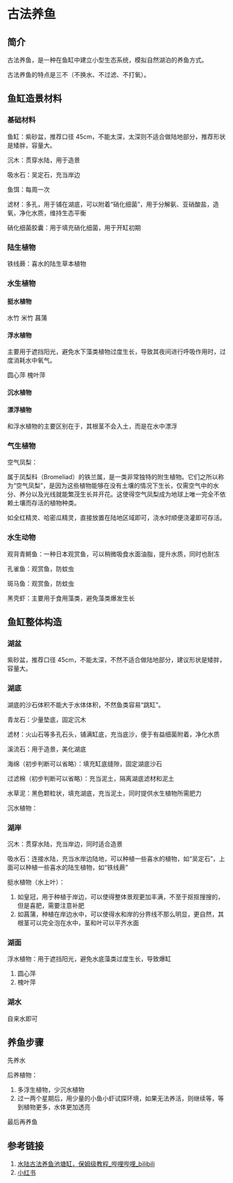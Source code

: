 # 古法养鱼

## 简介

古法养鱼，是一种在鱼缸中建立小型生态系统，模拟自然湖泊的养鱼方式。

古法养鱼的特点是三不（不换水、不过滤、不打氧）。

## 鱼缸造景材料


### 基础材料

鱼缸：紫砂盆，推荐口径 45cm，不能太深，太深则不适合做陆地部分，推荐形状是矮胖，容量大。

沉木：贯穿水陆，用于造景

吸水石：吴定石，充当岸边

鱼饵：每周一次

滤材：多孔，用于铺在湖底，可以附着“硝化细菌”，用于分解氨、亚硝酸盐，造氧，净化水质，维持生态平衡

硝化细菌胶囊：用于填充硝化细菌，用于开缸初期

### 陆生植物

铁线蕨：喜水的陆生草本植物

### 水生植物

#### 挺水植物

水竹
米竹
菖蒲

#### 浮水植物

主要用于遮挡阳光，避免水下藻类植物过度生长，导致其夜间进行呼吸作用时，过度消耗水中氧气。

圆心萍
槐叶萍

#### 沉水植物


#### 漂浮植物

和浮水植物的主要区别在于，其根茎不会入土，而是在水中漂浮

### 气生植物

空气凤梨：

属于凤梨科（Bromeliad）的铁兰属，是一类非常独特的附生植物。它们之所以称为“空气凤梨”，是因为这些植物能够在没有土壤的情况下生长，仅需空气中的水分、养分以及光线就能繁茂生长并开花。这使得空气凤梨成为地球上唯一完全不依赖土壤而存活的植物种类。

如全红精灵、哈密瓜精灵，直接放置在陆地区域即可，浇水时顺便浇灌即可存活。

### 水生动物

观背青鳉鱼：一种日本观赏鱼，可以稍微吸食水面油脂，提升水质，同时也耐冻

孔雀鱼：观赏鱼，防蚊虫

斑马鱼：观赏鱼，防蚊虫

黑壳虾：主要用于食用藻类，避免藻类爆发生长

## 鱼缸整体构造

### 湖盆

紫砂盆，推荐口径 45cm，不能太深，不然不适合做陆地部分，建议形状是矮胖，容量大。

### 湖底

湖底的沙石体积不能大于水体体积，不然鱼类容易“跳缸”。

青龙石：少量垫底，固定沉木

滤材：火山石等多孔石头，铺满缸底，充当底沙，便于有益细菌附着，净化水质

溪流石：用于造景，美化湖底

海绵（初步判断可以省略）：填充缸底缝隙，固定湖底沙石

过滤棉（初步判断可以省略）：充当泥土，隔离湖底滤材和泥土

水草泥：黑色颗粒状，填充湖底，充当泥土，同时提供水生植物所需肥力

沉水植物：

### 湖岸

沉木：贯穿水陆，充当岸边，同时适合造景

吸水石：连接水陆，充当水岸边陆地，可以种植一些喜水的植物，如“吴定石”，上面可以种植一些喜水的陆生植物，如“铁线蕨”


挺水植物（水上叶）：
1. 如皇冠，用于种植于岸边，可以使得整体景观更加丰满，不至于抠抠搜搜的，但是喜肥，需要注意补肥
2. 如菖蒲，种植在岸边水中，可以使得水和岸的分界线不那么明显，更自然，其根茎可以完全泡在水中，茎和叶可以平齐水面

### 湖面

浮水植物：用于遮挡阳光，避免水底藻类过度生长，导致爆缸
1. 圆心萍
2. 槐叶萍

### 湖水

自来水即可


## 养鱼步骤

先养水

后养植物：
1. 多浮生植物，少沉水植物
2. 过一两个星期后，用少量的小鱼小虾试探环境，如果无法养活，则继续等，等到植物更多，水体更加透亮

最后再养鱼

## 参考链接

1. [水陆古法养鱼池塘缸，保姆级教程\_哔哩哔哩\_bilibili](https://www.bilibili.com/video/BV1Bg4y1K7yC/)
2. [小红书](https://www.xiaohongshu.com/explore/64c0cf1b000000000c0374a9)
